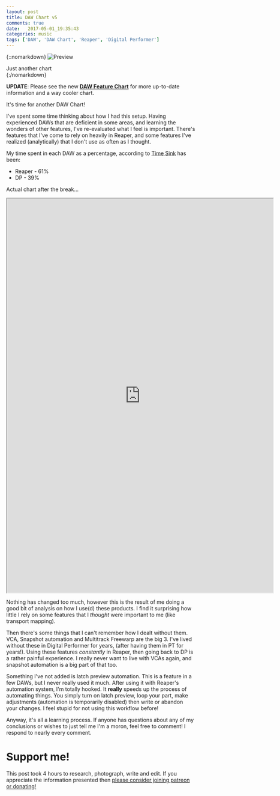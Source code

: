 ```yaml
---
layout: post
title: DAW Chart v5
comments: true
date:   2017-05-01_19:35:43 
categories: music
tags: ['DAW', 'DAW Chart', 'Reaper', 'Digital Performer']
---
```


{::nomarkdown}
  <img src="/assets/Random/DawChart5.png" alt="Preview">
  <div class="image-caption">Just another chart</div>
{:/nomarkdown}

**UPDATE**: Please see the new [**DAW Feature Chart**](/DAW-Chart.html) for more up-to-date information and a way cooler chart.

It's time for another DAW Chart!

I've spent some time thinking about how I had this setup. Having experienced DAWs that are deficient in some areas, and learning the wonders of other features, I've re-evaluated what I feel is important. There's features that I've come to rely on heavily in Reaper, and some features I've realized (analytically) that I don't use as often as I thought.

My time spent in each DAW as a percentage, according to [Time Sink](https://manytricks.com/timesink/) has been:

* Reaper - 61%
* DP - 39%
 
Actual chart after the break...

<!--more-->

<iframe src="https://docs.google.com/spreadsheets/d/15f299pdn-dJH-Xo493c4_t0_Y1-Hfh34fohnyw2_Ro4/pubhtml?widget=true&amp;headers=false" height="1050" width="710"></iframe>

Nothing has changed too much, however this is the result of me doing a good bit of analysis on how I use(d) these products. I find it surprising how little I rely on some features that I _thought_ were important to me (like transport mapping). 

Then there's some things that I can't remember how I dealt without them. VCA, Snapshot automation and Multitrack Freewarp are the big 3. I've lived without these in Digital Performer for years, (after having them in PT for years!). Using these features _constantly_ in Reaper, then going back to DP is a rather painful experience. I really never want to live with VCAs again, and snapshot automation is a big part of that too.

Something I've not added is latch preview automation. This is a feature in a few DAWs, but I never really used it much. After using it with Reaper's automation system, I'm totally hooked. It **really** speeds up the process of automating things. You simply turn on latch preview, loop your part, make adjustments (automation is temporarily disabled) then write or abandon your changes. I feel stupid for not using this workflow before!

Anyway, it's all a learning process. If anyone has questions about any of my conclusions or wishes to just tell me I'm a moron, feel free to comment! I respond to nearly every comment.

# Support me!

This post took 4 hours to research, photograph, write and edit. If you appreciate the information presented then <a href="/DonateNow/">please consider joining patreon or donating!</a>



